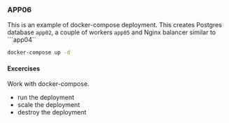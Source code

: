 ### APP06

This is an example of docker-compose deployment. This creates Postgres database ```app02```, a couple of workers ```app05``` and Nginx balancer similar to ```app04`` 
``` bash
docker-compose up -d
```

#### Excercises
Work with docker-compose.
- run the deployment
- scale the deployment
- destroy the deployment
